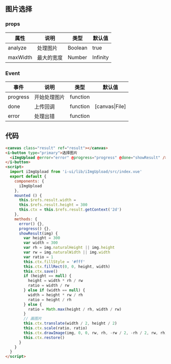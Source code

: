 ## 图片选择
<template>
<canvas class="result" ref="result"></canvas>
<br />
<i-button type="primary">选择图片 
   <iImgUpload @error="error" @progress="progress" @done="showResult" />
</i-button>
</template>

<script>
  import iImgUpload from 'i-ui/lib/iImgUpload'
  export default {
    components: {
      iImgUpload
    },
    mounted () {
      this.$refs.result.width =
      this.$refs.result.height = 300
      this.ctx = this.$refs.result.getContext('2d')
    },
    methods: {
      error() {},
      progress() {},
      showResult(img) {
        var height = 300
        var width = 300
        var rh = img.naturalHeight || img.height
        var rw = img.naturalWidth || img.width
        var ratio = 1
        this.ctx.fillStyle = '#fff'
        this.ctx.fillRect(0, 0, height, width)
        this.ctx.save()
        if (height == null) {
          height = width * rh / rw
          ratio = width / rw
        } else if (width == null) {
          width = height * rw / rh
          ratio = height / rh
        } else {
          ratio = Math.max(height / rh, width / rw)
        }
        // 画图片
        this.ctx.translate(width / 2, height / 2)
        this.ctx.scale(ratio, ratio)
        this.ctx.drawImage(img, 0, 0, rw, rh, -rw / 2, -rh / 2, rw, rh)
        this.ctx.restore()
      }
    }
  }
</script>

### props
 |属性 | 说明 | 类型 | 默认值 |
 |---  | --- | ---  | --- |
 |analyze  | 处理图片  | Boolean | true  |
 |maxWidth  | 最大的宽度  | Number | Infinity  |

### Event
 |事件 | 说明 | 类型 | 默认值 |
 |---  | --- | ---  | --- |
 |progress  | 开始处理图片  | function |   |
 |done  | 上传回调  | function | [canvas\|File]  |
 |error  | 处理出错  | function |   |

## 代码
```html
<canvas class="result" ref="result"></canvas>
<i-button type="primary">选择图片
  <iImgUpload @error="error" @progress="progress" @done="showResult" />
</i-button>
<script>
  import iImgUpload from 'i-ui/lib/iImgUpload/src/index.vue'
  export default {
    components: {
      iImgUpload
    },
    mounted () {
      this.$refs.result.width =
      this.$refs.result.height = 300
      this.ctx = this.$refs.result.getContext('2d')
    },
    methods: {
      error() {},
      progress() {},
      showResult(img) {
        var height = 300
        var width = 300
        var rh = img.naturalHeight || img.height
        var rw = img.naturalWidth || img.width
        var ratio = 1
        this.ctx.fillStyle = '#fff'
        this.ctx.fillRect(0, 0, height, width)
        this.ctx.save()
        if (height == null) {
          height = width * rh / rw
          ratio = width / rw
        } else if (width == null) {
          width = height * rw / rh
          ratio = height / rh
        } else {
          ratio = Math.max(height / rh, width / rw)
        }
        // 画图片
        this.ctx.translate(width / 2, height / 2)
        this.ctx.scale(ratio, ratio)
        this.ctx.drawImage(img, 0, 0, rw, rh, -rw / 2, -rh / 2, rw, rh)
        this.ctx.restore()
      }
    }
  }
</script>

```
